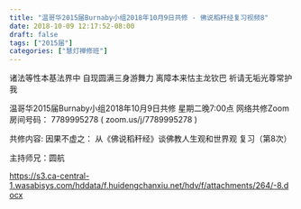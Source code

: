 ```yaml
---
title: "温哥华2015届Burnaby小组2018年10月9日共修 - 佛说稻秆经复习视频8"
date: 2018-10-09 12:17:52-08:00
draft: false
tags: ["2015届"]
categories: ["慧灯禅修班"]
---
```

诸法等性本基法界中 自现圆满三身游舞力
离障本来怙主龙钦巴 祈请无垢光尊常护我

温哥华2015届Burnaby小组2018年10月9日共修
星期二晚7:00点
网络共修Zoom房间号码： 7789995278 ( zoom.us/j/7789995278 )

共修内容:
因果不虚之：
从《佛说稻秆经》谈佛教人生观和世界观 复习（第8次）

主持师兄：圆航


https://s3.ca-central-1.wasabisys.com/hddata/f.huidengchanxiu.net/hdv/f/attachments/264/-8.docx

